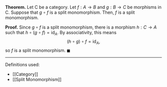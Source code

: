 **Theorem.** Let $\mathsf{C}$ be a category. Let $f:A\to B$ and $g:B\to C$ be morphisms in $\mathsf{C}$. Suppose that $g\circ f$ is a split monomorphism. Then, $f$ is a split monomorphism.

**Proof.** Since $g\circ f$ is a split monomorphism, there is a morphism $h:C\to A$ such that $h\circ(g\circ f)=\text{id}_{A}$. By associativity, this means $$(h\circ g)\circ f=\text{id}_{A},$$so $f$ is a split monomorphism. $\blacksquare$
***
Definitions used:
- [[Category]]
- [[Split Monomorphism]]